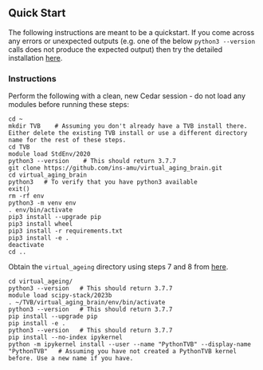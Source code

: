 ## Quick Start
The following instructions are meant to be a quickstart. If you come across any errors or unexpected outputs (e.g. one of the below `python3 --version` calls does not produce the expected output) then try the detailed installation [here](https://github.com/McIntosh-Lab/tvb_demo/tree/main).



### Instructions

Perform the following with a clean, new Cedar session - do not load any modules before running these steps:

```
cd ~
mkdir TVB    # Assuming you don't already have a TVB install there. Either delete the existing TVB install or use a different directory name for the rest of these steps. 
cd TVB
module load StdEnv/2020
python3 --version    # This should return 3.7.7
git clone https://github.com/ins-amu/virtual_aging_brain.git
cd virtual_aging_brain
python3   # To verify that you have python3 available
exit()
rm -rf env
python3 -m venv env
. env/bin/activate
pip3 install --upgrade pip
pip3 install wheel
pip3 install -r requirements.txt
pip3 install -e .
deactivate
cd ..
```

Obtain the `virtual_ageing` directory using steps 7 and 8 from [here](https://github.com/McIntosh-Lab/tvb_demo/tree/main).

```
cd virtual_ageing/
python3 --version   # This should return 3.7.7
module load scipy-stack/2023b
. ~/TVB/virtual_aging_brain/env/bin/activate
python3 --version   # This should return 3.7.7
pip install --upgrade pip
pip install -e .
python3 --version   # This should return 3.7.7
pip install --no-index ipykernel
python -m ipykernel install --user --name "PythonTVB" --display-name "PythonTVB"   # Assuming you have not created a PythonTVB kernel before. Use a new name if you have.
```

